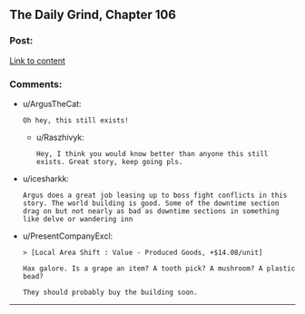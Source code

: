 ## The Daily Grind, Chapter 106

### Post:

[Link to content](https://www.royalroad.com/fiction/15925/the-daily-grind/chapter/526460/chapter-106)

### Comments:

- u/ArgusTheCat:
  ```
  Oh hey, this still exists!
  ```

  - u/Raszhivyk:
    ```
    Hey, I think you would know better than anyone this still exists. Great story, keep going pls.
    ```

- u/icesharkk:
  ```
  Argus does a great job leasing up to boss fight conflicts in this story. The world building is good. Some of the downtime section drag on but not nearly as bad as downtime sections in something like delve or wandering inn
  ```

- u/PresentCompanyExcl:
  ```
  > [Local Area Shift : Value - Produced Goods, +$14.08/unit]

  Hax galore. Is a grape an item? A tooth pick? A mushroom? A plastic bead?

  They should probably buy the building soon.
  ```

---

